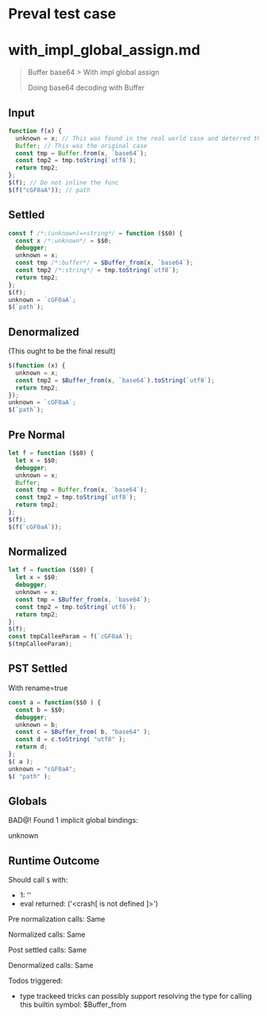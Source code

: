 # Preval test case

# with_impl_global_assign.md

> Buffer base64 > With impl global assign
>
> Doing base64 decoding with Buffer

## Input

`````js filename=intro
function f(x) {
  unknown = x; // This was found in the real world case and deterred the trick
  Buffer; // This was the original case
  const tmp = Buffer.from(x, `base64`);
  const tmp2 = tmp.toString(`utf8`);
  return tmp2;
};
$(f); // Do not inline the func
$(f("cGF0aA")); // path
`````

## Settled


`````js filename=intro
const f /*:(unknown)=>string*/ = function ($$0) {
  const x /*:unknown*/ = $$0;
  debugger;
  unknown = x;
  const tmp /*:buffer*/ = $Buffer_from(x, `base64`);
  const tmp2 /*:string*/ = tmp.toString(`utf8`);
  return tmp2;
};
$(f);
unknown = `cGF0aA`;
$(`path`);
`````

## Denormalized
(This ought to be the final result)

`````js filename=intro
$(function (x) {
  unknown = x;
  const tmp2 = $Buffer_from(x, `base64`).toString(`utf8`);
  return tmp2;
});
unknown = `cGF0aA`;
$(`path`);
`````

## Pre Normal


`````js filename=intro
let f = function ($$0) {
  let x = $$0;
  debugger;
  unknown = x;
  Buffer;
  const tmp = Buffer.from(x, `base64`);
  const tmp2 = tmp.toString(`utf8`);
  return tmp2;
};
$(f);
$(f(`cGF0aA`));
`````

## Normalized


`````js filename=intro
let f = function ($$0) {
  let x = $$0;
  debugger;
  unknown = x;
  const tmp = $Buffer_from(x, `base64`);
  const tmp2 = tmp.toString(`utf8`);
  return tmp2;
};
$(f);
const tmpCalleeParam = f(`cGF0aA`);
$(tmpCalleeParam);
`````

## PST Settled
With rename=true

`````js filename=intro
const a = function($$0 ) {
  const b = $$0;
  debugger;
  unknown = b;
  const c = $Buffer_from( b, "base64" );
  const d = c.toString( "utf8" );
  return d;
};
$( a );
unknown = "cGF0aA";
$( "path" );
`````

## Globals

BAD@! Found 1 implicit global bindings:

unknown

## Runtime Outcome

Should call `$` with:
 - 1: '<function>'
 - eval returned: ('<crash[ <ref> is not defined ]>')

Pre normalization calls: Same

Normalized calls: Same

Post settled calls: Same

Denormalized calls: Same

Todos triggered:
- type trackeed tricks can possibly support resolving the type for calling this builtin symbol: $Buffer_from
